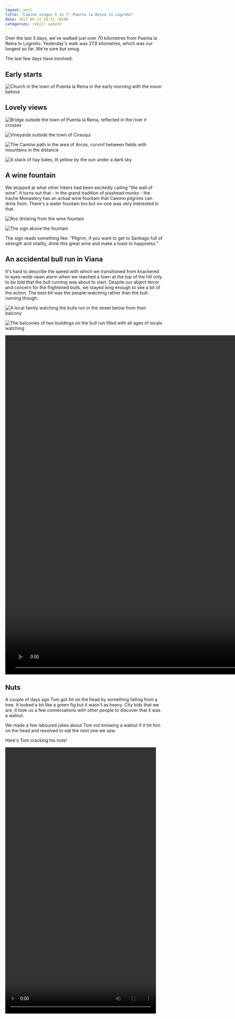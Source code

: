 ```yaml
---
layout: post
title: "Camino stages 5 to 7: Puenta la Reina to Logroño"
date: 2017-09-11 18:31 +0100
categories: jekyll update
---
```


Over the last 3 days, we've walked just over 70 kilometres from Puenta la Reina to Logroño. Yesterday's walk was 27.8 kilometres, which was our longest so far. We're sore but smug. 

The last few days have involved:

## Early starts

![Church in the town of Puenta la Reina in the early morning with the moon behind](https://github.com/tombye/trexit/raw/gh-pages/assets/images/church-in-puento-la-reina.jpg)

## Lovely views

![Bridge outside the town of Puenta la Reina, reflected in the river it crosses](https://github.com/tombye/trexit/raw/gh-pages/assets/images/bridge-in-puenta-la-reina.jpg)

![Vineyards outside the town of Cirauqui](https://github.com/tombye/trexit/raw/gh-pages/assets/images/vineyard-outside-cirauqui.jpg)

![The Camino path in the area of Arcos, curvinf between fields with mountains in the distance](https://github.com/tombye/trexit/raw/gh-pages/assets/images/camino-path-in-arcos.jpg)

![A stack of hay bales, lit yellow by the sun under a dark sky](https://github.com/tombye/trexit/raw/gh-pages/assets/images/stack-of-hay-bales-with-dark-sky-overhead.jpg)

## A wine fountain 

We stopped at what other hikers had been excitedly calling "the wall of wine". It turns out that - in the grand tradition of pisshead monks - the Irache Monastery has an actual wine fountain that Camino pilgrims can drink from. There's a water fountain too but no-one was very interested in that. 

![Roz drinking from the wine fountain](https://github.com/tombye/trexit/raw/gh-pages/assets/images/roz-drinking-from-the-fountain-of-wine.jpg)

![The sign above the fountain](https://github.com/tombye/trexit/raw/gh-pages/assets/images/sign-above-the-fountain-of-wine.jpg)

The sign reads something like: "Pilgrim, if you want to get to Santiago full of strength and vitality, drink this great wine and make a toast to happiness."

## An accidental bull run in Viana

It's hard to describe the speed with which we transitioned from knackered to eyes-wide-open alarm when we reached a town at the top of the hill only to be told that the bull running was about to start. Despite our abject terror and concern for the frightened bulls, we stayed long enough to see a bit of the action. The best bit was the people-watching rather than the bull-running though. 

![A local family watching the bulls run in the street below from their balcony](https://github.com/tombye/trexit/raw/gh-pages/assets/images/kids-and-family-on-balcony-watching-bull-run.jpg)

![The balconies of two buildings on the bull run filled with all ages of locals watching](https://github.com/tombye/trexit/raw/gh-pages/assets/images/older-locals-on-balconies-watching-the-bulls-run.jpg)

<video src="https://github.com/tombye/trexit/raw/gh-pages/assets/images/the-bull-run-in-viana.mp4" controls height="1080" width="1920" preload="metadata"><a href="https://github.com/tombye/trexit/raw/gh-pages/assets/images/the-bull-run-in-viana.mp4">Download this video of the bull run in Viana.</a></video>

## Nuts

A couple of days ago Tom got hit on the head by something falling from a tree. It looked a bit like a green fig but it wasn't as heavy. City kids that we are, it took us a few conversations with other people to discover that it was a walnut.

We made a few laboured jokes about Tom not knowing a walnut if it hit him on the head and resolved to eat the next one we saw.

Here's Tom cracking his nuts!

<video src="https://github.com/tombye/trexit/raw/gh-pages/assets/images/tom-cracking-an-almond.mp4" controls height="848" width="480" preload="metadata"><a href="https://github.com/tombye/trexit/raw/gh-pages/assets/images/tom-cracking-an-almond.mp4">Download this video of Tom cracking open an almond fruit.</a></video>
